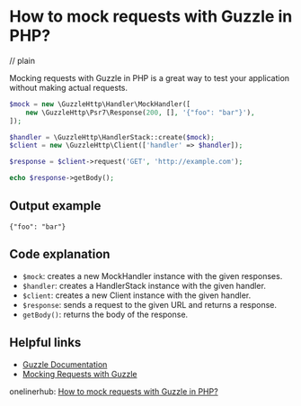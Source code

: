 # How to mock requests with Guzzle in PHP?
// plain

Mocking requests with Guzzle in PHP is a great way to test your application without making actual requests.

```php
$mock = new \GuzzleHttp\Handler\MockHandler([
    new \GuzzleHttp\Psr7\Response(200, [], '{"foo": "bar"}'),
]);

$handler = \GuzzleHttp\HandlerStack::create($mock);
$client = new \GuzzleHttp\Client(['handler' => $handler]);

$response = $client->request('GET', 'http://example.com');

echo $response->getBody();
```

## Output example

```
{"foo": "bar"}
```

## Code explanation

- `$mock`: creates a new MockHandler instance with the given responses.
- `$handler`: creates a HandlerStack instance with the given handler.
- `$client`: creates a new Client instance with the given handler.
- `$response`: sends a request to the given URL and returns a response.
- `getBody()`: returns the body of the response.

## Helpful links
- [Guzzle Documentation](http://docs.guzzlephp.org/en/stable/)
- [Mocking Requests with Guzzle](https://www.sitepoint.com/mocking-requests-guzzle/)

onelinerhub: [How to mock requests with Guzzle in PHP?](https://onelinerhub.com/php-guzzle/how-to-mock-requests-with-guzzle-in-php)